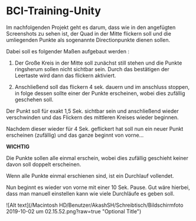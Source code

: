 # BCI-Training-Unity
Im nachfolgenden Projekt geht es darum, dass wie in den angefügten Screenshots zu sehen ist, der Quad in der Mitte flickern soll und die umliegenden Punkte als sogenannte Directionpunkte dienen sollen. 

Dabei soll es folgender Maßen aufgebaut werden :

1. Der Große Kreis in der Mitte soll zunächst still stehen und die Punkte ringsherum sollen nicht sichtbar sein. Durch das bestätigen der Leertaste wird dann das flickern aktiviert. 

2. Anschließend soll das flickern 4 sek. dauern und im anschluss stoppen, in folge dessen sollte einer der Punkte erscheinen, wobei dies zufällig geschehen soll. 

Der Punkt soll für exakt 1,5 Sek. sichtbar sein und anschließend wieder verschwinden und das Flickern des mittleren Kreises wieder beginnen. 

Nachdem dieser wieder für 4 Sek. geflickert hat soll nun ein neuer Punkt erscheinen (zufällig) und das ganze beginnt von vorne...

**WICHTIG**

Die Punkte sollen alle einmal erschein, wobei dies zufällig geschieht keiner davon soll doppelt erscheinen.

Wenn alle Punkte einmal erschienen sind, ist ein Durchlauf vollendet.

Nun beginnt es wieder von vorne mit einer 10 Sek. Pause. Gut wäre hierbei, dass man manuell einstellen kann wie viele Durchläufe es geben soll.

![Alt text](/Macintosh HD/Benutzer/AkashSH/Schreibtisch/Bildschirmfoto 2019-10-02 um 02.15.52.png?raw=true "Optional Title")
⁩
